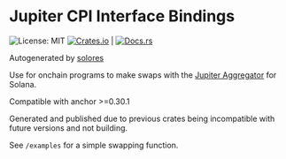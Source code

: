 # Jupiter CPI Interface Bindings

![License: MIT](https://img.shields.io/badge/License-MIT-red.svg) [![Crates.io](https://img.shields.io/crates/v/jupiter_interface?color=blue)](https://crates.io/crates/jupiter_interface)                     | [![Docs.rs](https://docs.rs/jupiter_interface/badge.svg)](https://docs.rs/jupiter_interface/)        

Autogenerated by [solores](https://github.com/igneous-labs/solores)

Use for onchain programs to make swaps with the [Jupiter Aggregator](https://jup.ag) for Solana.

Compatible with anchor >=0.30.1

Generated and published due to previous crates being incompatible with future versions and not building.

See `/examples` for a simple swapping function.